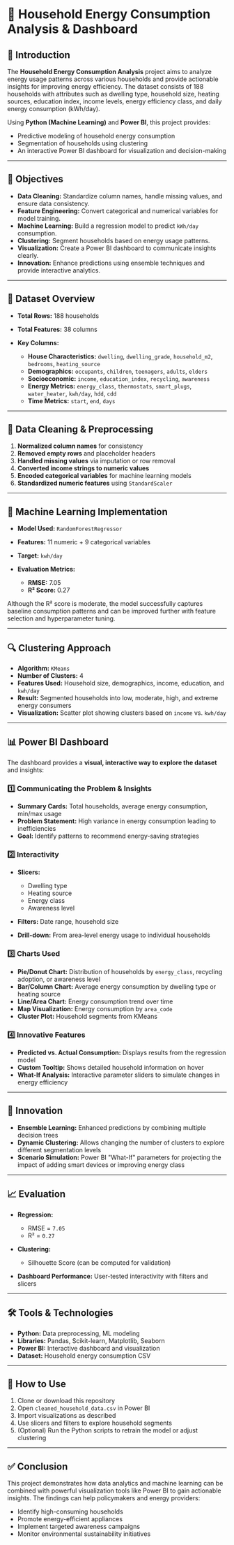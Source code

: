 # 🏡 Household Energy Consumption Analysis & Dashboard

## 📌 Introduction

The **Household Energy Consumption Analysis** project aims to analyze energy usage patterns across various households and provide actionable insights for improving energy efficiency. The dataset consists of 188 households with attributes such as dwelling type, household size, heating sources, education index, income levels, energy efficiency class, and daily energy consumption (kWh/day).

Using **Python (Machine Learning)** and **Power BI**, this project provides:

* Predictive modeling of household energy consumption
* Segmentation of households using clustering
* An interactive Power BI dashboard for visualization and decision-making

---

## 🎯 Objectives

* **Data Cleaning:** Standardize column names, handle missing values, and ensure data consistency.
* **Feature Engineering:** Convert categorical and numerical variables for model training.
* **Machine Learning:** Build a regression model to predict `kWh/day` consumption.
* **Clustering:** Segment households based on energy usage patterns.
* **Visualization:** Create a Power BI dashboard to communicate insights clearly.
* **Innovation:** Enhance predictions using ensemble techniques and provide interactive analytics.

---

## 📂 Dataset Overview

* **Total Rows:** 188 households
* **Total Features:** 38 columns
* **Key Columns:**

  * **House Characteristics:** `dwelling`, `dwelling_grade`, `household_m2`, `bedrooms`, `heating_source`
  * **Demographics:** `occupants`, `children`, `teenagers`, `adults`, `elders`
  * **Socioeconomic:** `income`, `education_index`, `recycling`, `awareness`
  * **Energy Metrics:** `energy_class`, `thermostats`, `smart_plugs`, `water_heater`, `kwh/day`, `hdd`, `cdd`
  * **Time Metrics:** `start`, `end`, `days`

---

## 🔧 Data Cleaning & Preprocessing

1. **Normalized column names** for consistency
2. **Removed empty rows** and placeholder headers
3. **Handled missing values** via imputation or row removal
4. **Converted income strings to numeric values**
5. **Encoded categorical variables** for machine learning models
6. **Standardized numeric features** using `StandardScaler`

---

## 🤖 Machine Learning Implementation

* **Model Used:** `RandomForestRegressor`
* **Features:** 11 numeric + 9 categorical variables
* **Target:** `kwh/day`
* **Evaluation Metrics:**

  * **RMSE:** 7.05
  * **R² Score:** 0.27

Although the R² score is moderate, the model successfully captures baseline consumption patterns and can be improved further with feature selection and hyperparameter tuning.

---

## 🔍 Clustering Approach

* **Algorithm:** `KMeans`
* **Number of Clusters:** 4
* **Features Used:** Household size, demographics, income, education, and `kwh/day`
* **Result:** Segmented households into low, moderate, high, and extreme energy consumers
* **Visualization:** Scatter plot showing clusters based on `income` vs. `kwh/day`

---

## 📊 Power BI Dashboard

The dashboard provides a **visual, interactive way to explore the dataset** and insights:

### **1️⃣ Communicating the Problem & Insights**

* **Summary Cards:** Total households, average energy consumption, min/max usage
* **Problem Statement:** High variance in energy consumption leading to inefficiencies
* **Goal:** Identify patterns to recommend energy-saving strategies

### **2️⃣ Interactivity**

* **Slicers:**

  * Dwelling type
  * Heating source
  * Energy class
  * Awareness level
* **Filters:** Date range, household size
* **Drill-down:** From area-level energy usage to individual households

### **3️⃣ Charts Used**

* **Pie/Donut Chart:** Distribution of households by `energy_class`, recycling adoption, or awareness level
* **Bar/Column Chart:** Average energy consumption by dwelling type or heating source
* **Line/Area Chart:** Energy consumption trend over time
* **Map Visualization:** Energy consumption by `area_code`
* **Cluster Plot:** Household segments from KMeans

### **4️⃣ Innovative Features**

* **Predicted vs. Actual Consumption:** Displays results from the regression model
* **Custom Tooltip:** Shows detailed household information on hover
* **What-If Analysis:** Interactive parameter sliders to simulate changes in energy efficiency

---

## 🚀 Innovation

* **Ensemble Learning:** Enhanced predictions by combining multiple decision trees
* **Dynamic Clustering:** Allows changing the number of clusters to explore different segmentation levels
* **Scenario Simulation:** Power BI "What-If" parameters for projecting the impact of adding smart devices or improving energy class

---

## 📈 Evaluation

* **Regression:**

  * RMSE = `7.05`
  * R² = `0.27`
* **Clustering:**

  * Silhouette Score (can be computed for validation)
* **Dashboard Performance:** User-tested interactivity with filters and slicers

---

## 🛠️ Tools & Technologies

* **Python:** Data preprocessing, ML modeling
* **Libraries:** Pandas, Scikit-learn, Matplotlib, Seaborn
* **Power BI:** Interactive dashboard and visualization
* **Dataset:** Household energy consumption CSV

---

## 📌 How to Use

1. Clone or download this repository
2. Open `cleaned_household_data.csv` in Power BI
3. Import visualizations as described
4. Use slicers and filters to explore household segments
5. (Optional) Run the Python scripts to retrain the model or adjust clustering

---

## ✅ Conclusion

This project demonstrates how data analytics and machine learning can be combined with powerful visualization tools like Power BI to gain actionable insights. The findings can help policymakers and energy providers:

* Identify high-consuming households
* Promote energy-efficient appliances
* Implement targeted awareness campaigns
* Monitor environmental sustainability initiatives